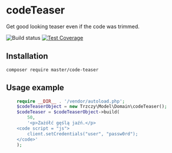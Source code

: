 # codeTeaser
Get good looking teaser even if the code was trimmed.

![Build status](https://img.shields.io/circleci/project/trzczy/codeTeaser.svg?style=flat)
[![Test Coverage](https://codeclimate.com/github/trzczy/codeTeaser/badges/coverage.svg)](https://codeclimate.com/github/trzczy/codeTeaser/coverage)
## Installation
`composer require master/code-teaser`

## Usage example
```php
    require __DIR__ . '/vendor/autoload.php';
    $codeTeaserObject = new Trzczy\Model\Domain\codeTeaser();
    $codeTeaser = $codeTeaserObject->build(
        50,
        '<p>Zażółć gęślą jaźń.</p>
    <code script = "js">
        client.setCredentials("user", "passw0rd");
    </code>'
    );
```